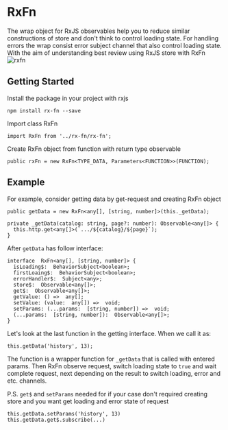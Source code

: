 # RxFn
The wrap object for RxJS observables help you to reduce similar constructions of store and don't think to control loading state. For handling errors the wrap consist error subject channel that also control loading state. With the aim of understanding best review using RxJS store with RxFn
![rxfn](https://user-images.githubusercontent.com/20255399/55286351-5c9bcd80-53a3-11e9-9d71-a3cb451b6b92.png)
## Getting Started
Install the package in your project with rxjs

    npm install rx-fn --save

Import class RxFn

    import RxFn from '../rx-fn/rx-fn';

Create RxFn object from function with return type observable

    public rxFn = new RxFn<TYPE_DATA, Parameters<FUNCTION>>(FUNCTION);

## Example
For example, consider getting data by get-request and creating RxFn object

	public getData = new RxFn<any[], [string, number]>(this._getData);

	private _getData(catalog: string, page?: number): Observable<any[]> {
	  this.http.get<any[]>(`.../${catalog}/${page}`);
    }


After `getData` has follow interface:

    interface  RxFn<any[], [string, number]> {
      isLoading$:  BehaviorSubject<boolean>;
      firstLoaing$:  BehaviorSubject<boolean>;
      errorHandler$:  Subject<any>;
      store$:  Observable<any[]>;
      get$:  Observable<any[]>;
      getValue: () =>  any[];
      setValue: (value:  any[]) =>  void;
      setParams: (...params:  [string, number]) =>  void;
      (...params:  [string, number]):  Observable<any[]>;
    }
Let's look at the last function in the getting interface. When we call it as:

	this.getData('history', 13);

The function is a wrapper function for `_getData` that is called with entered params.  Then RxFn observe request, switch loading state to `true` and wait complete request, next depending on the result to switch loading, error and etc. channels.

P.S. `get$` and `setParams` needed for if your case don't required creating store and you want get loading and error state of request

    this.getData.setParams('history', 13)
    this.getData.get$.subscribe(...)

